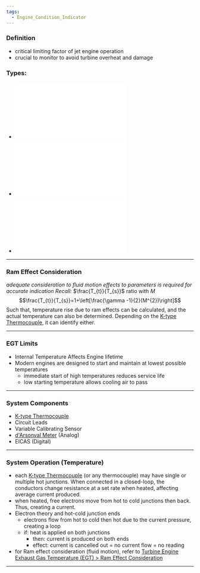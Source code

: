 ```yaml
---
tags:
  - Engine_Condition_Indicator
---
```

### Definition
- critical limiting factor of jet engine operation
- crucial to monitor to avoid turbine overheat and damage

### Types:
- ![Turbine Inlet Temperature (TIT)](./Turbine%20Inlet%20Temperature%20(TIT).md)
- ![Turbine Outlet Temperature (TOT)](./Turbine%20Outlet%20Temperature%20(TOT).md)
- ![Interstage Turbine Temperature (ITT)](./Interstage%20Turbine%20Temperature%20(ITT).md)
---
### Ram Effect Consideration
*adequate consideration to fluid motion effects to parameters is required for accurate indication*
*Recall:* $\frac{T_{t}}{T_{s}}$ ratio with $M$ 
$$\frac{T_{t}}{T_{s}}=1+\left[\frac{\gamma -1}{2}(M^{2})\right]$$
Such that, temperature rise due to ram effects can be calculated, and the actual temperature can also be determined. Depending on the [K-type Thermocouple](./K-type%20Thermocouple.md), it can identify either. 

--- 
### EGT Limits
- Internal Temperature Affects Engine lifetime
- Modern engines are designed to start and maintain at lowest possible temperatures
	- immediate start of high temperatures reduces service life
	- low starting temperature allows cooling air to pass

---
### System Components
- [K-type Thermocouple](./K-type%20Thermocouple.md)
- Circuit Leads
- Variable Calibrating Sensor
- [d'Arsonval Meter](./d'Arsonval%20Meter.md) (Analog)
- EICAS (Digital)

---
### System Operation (Temperature)
- each [K-type Thermocouple](./K-type%20Thermocouple.md) (or any thermocouple) may have single or multiple hot junctions. When connected in a closed-loop, the conductors change resistance at a set rate when heated, affecting average current produced.
- when heated, free electrons move from hot to cold junctions then back. Thus, creating a current.
- Electron theory and hot-cold junction ends
	- electrons flow from hot to cold then hot due to the current pressure, creating a loop
	- if: heat is applied on both junctions
		- then: current is produced on both ends
		- effect: current is cancelled out = no current flow = no reading
- for Ram effect consideration (fluid motion), refer to [Turbine Engine Exhaust Gas Temperature (EGT) > Ram Effect Consideration](Turbine%20Engine%20Exhaust%20Gas%20Temperature%20(EGT).md#Ram%20Effect%20Consideration)

---

